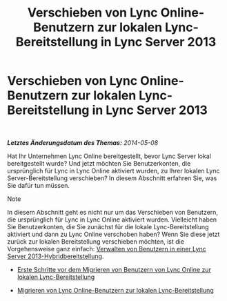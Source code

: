 ﻿---
title: Verschieben von Lync Online-Benutzern zur lokalen Lync-Bereitstellung in Lync Server 2013
TOCTitle: Verschieben von Lync Online-Benutzern zur lokalen Lync-Bereitstellung in Lync Server 2013
ms:assetid: 55733bb5-6742-4daf-8db5-1c5df86f4cea
ms:mtpsurl: https://technet.microsoft.com/de-de/library/Dn689117(v=OCS.15)
ms:contentKeyID: 62247567
ms.date: 06/01/2017
mtps_version: v=OCS.15
ms.translationtype: HT
---

# Verschieben von Lync Online-Benutzern zur lokalen Lync-Bereitstellung in Lync Server 2013

 

_**Letztes Änderungsdatum des Themas:** 2014-05-08_

Hat Ihr Unternehmen Lync Online bereitgestellt, bevor Lync Server lokal bereitgestellt wurde? Und jetzt möchten Sie Benutzerkonten, die ursprünglich für Lync in Lync Online aktiviert wurden, zu Ihrer lokalen Lync Server-Bereitstellung verschieben? In diesem Abschnitt erfahren Sie, was Sie dafür tun müssen.


> [!NOTE]
> In diesem Abschnitt geht es nicht nur um das Verschieben von Benutzern, die ursprünglich für Lync in Lync Online aktiviert wurden. Vielleicht haben Sie Benutzerkonten, die Sie zunächst für die lokale Lync-Bereitstellung aktiviert und dann zu Lync Online verschoben haben? Wenn Sie diese jetzt zurück zur lokalen Bereitstellung verschieben möchten, ist die Vorgehensweise ganz einfach: <A href="lync-server-2013-administering-users-in-a-hybrid-deployment.md">Verwalten von Benutzern in einer Lync Server 2013-Hybridbereitstellung</A>.



  - [Erste Schritte vor dem Migrieren von Benutzern von Lync Online zur lokalen Lync-Bereitstellung](lync-server-2013-first-steps-before-you-start-migrating-users-from-lync-online-to-lync-on-premises.md)

  - [Migrieren von Lync Online-Benutzern zur lokalen Lync-Bereitstellung](lync-server-2013-migrating-lync-online-users-to-lync-on-premises.md)

